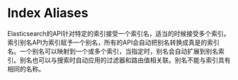 # Index Aliases

Elasticsearch的API针对特定的索引接受一个索引名，适当的时候接受多个索引。索引别名API为索引赋予一个别名，所有的API会自动把别名转换成真是的索引名。一个别名可以映射到一个或多个索引，当指定时，别名会自动扩展到别名索引。别名也可以与搜索时自动应用的过滤器和路由值相关联。别名不能与索引具有相同的名称。

